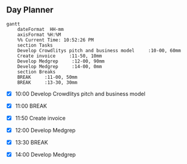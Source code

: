 ## Day Planner
```mermaid
gantt
    dateFormat  HH-mm
    axisFormat %H:%M
    %% Current Time: 10:52:26 PM
    section Tasks
    Develop Crowdlitys pitch and business model     :10-00, 60mm
    Create invoice     :11-50, 10mm
    Develop Medgrep     :12-00, 90mm
    Develop Medgrep     :14-00, 0mm
    section Breaks
    BREAK     :11-00, 50mm
    BREAK     :13-30, 30mm
```

- [x] 10:00 Develop Crowdlitys pitch and business model
- [x] 11:00 BREAK
- [x] 11:50 Create invoice
- [x] 12:00 Develop Medgrep
- [x] 13:30 BREAK
- [x] 14:00 Develop Medgrep

